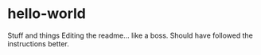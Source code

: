 # hello-world
Stuff and things
Editing the readme... like a boss.
Should have followed the instructions better.
